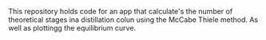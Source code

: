 This repository holds code for an app that calculate's the number of theoretical stages ina distillation colun using the McCabe Thiele method. As well as plottingg the equilibrium curve.
